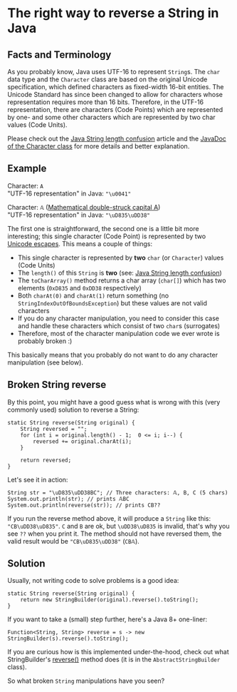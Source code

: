 # The right way to reverse a String in Java

## Facts and Terminology

As you probably know, Java uses UTF-16 to represent `String`s. The `char` data type and the `Character` class are based on the original Unicode specification, which defined characters as fixed-width 16-bit entities. The Unicode Standard has since been changed to allow for characters whose representation requires more than 16 bits.
Therefore, in the UTF-16 representation, there are characters (Code Points) which are represented by one- and some other characters which are represented by two char values (Code Units).

Please check out the [Java String length confusion](https://dzone.com/articles/java-string-length-confusion) article and the [JavaDoc of the Character class](https://docs.oracle.com/en/java/javase/11/docs/api/java.base/java/lang/Character.html) for more details and better explanation.

## Example

Character: `A`  
"UTF-16 representation" in Java: `"\u0041"`

Character: `𝔸` ([Mathematical double-struck capital A](https://codepoints.net/U+1D538))  
"UTF-16 representation" in Java: `"\uD835\uDD38"`

The first one is straightforward, the second one is a little bit more interesting; this single character (Code Point) is represented by two [Unicode escapes](https://docs.oracle.com/javase/specs/jls/se11/html/jls-3.html#jls-3.3). This means a couple of things:

- This single character is represented by **two** `char` (or `Character`) values (Code Units)
- The `length()` of this `String` is **two** (see: [Java String length confusion](https://dzone.com/articles/java-string-length-confusion))
- The `toCharArray()` method returns a char array (`char[]`) which has two elements (`0xD835` and `0xDD38` respectively)
- Both `charAt(0)` and `charAt(1)` return something (no `StringIndexOutOfBoundsException`) but these values are not valid characters
- If you do any character manipulation, you need to consider this case and handle these characters which consist of two `char`s (surrogates)
- Therefore, most of the character manipulation code we ever wrote is probably broken :)

This basically means that you probably do not want to do any character manipulation (see below).

## Broken String reverse

By this point, you might have a good guess what is wrong with this (very commonly used) solution to reverse a String:

```
static String reverse(String original) {
    String reversed = "";
    for (int i = original.length() - 1;  0 <= i; i--) {
        reversed += original.charAt(i);
    }

    return reversed;
}
```

Let's see it in action:

```
String str = "\uD835\uDD38BC"; // Three characters: 𝔸, B, C (5 chars)
System.out.println(str); // prints 𝔸BC
System.out.println(reverse(str)); // prints CB??
```

If you run the reverse method above, it will produce a `String` like this: `"CB\uDD38\uD835"`. `C` and `B` are ok, but `\uDD38\uD835` is invalid, that's why you see `??` when you print it. The method should not have reversed them, the valid result would be `"CB\uD835\uDD38"` (`CB𝔸`).

## Solution

Usually, not writing code to solve problems is a good idea:

```
static String reverse(String original) {
    return new StringBuilder(original).reverse().toString();
}
```

If you want to take a (small) step further, here's a Java 8+ one-liner:

```
Function<String, String> reverse = s -> new StringBuilder(s).reverse().toString();
```

If you are curious how is this implemented under-the-hood, check out what StringBuilder's [reverse()](https://docs.oracle.com/en/java/javase/11/docs/api/java.base/java/lang/StringBuilder.html#reverse()) method does (it is in the `AbstractStringBuilder` class).

So what broken `String` manipulations have you seen?

